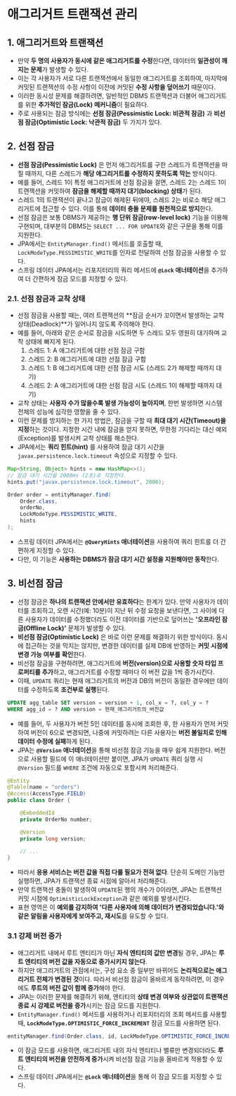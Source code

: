 # 애그리거트 트랜잭션 관리

## 1. 애그리거트와 트랜잭션

- 만약 **두 명의 사용자가 동시에 같은 애그리거트를 수정**한다면, 데이터의 **일관성이 깨지는 문제**가 발생할 수 있다.
- 이는 각 사용자가 서로 다른 트랜잭션에서 동일한 애그리거트를 조회하여, 마지막에 커밋된 트랜잭션의 수정 사항이 이전에 커밋된 **수정 사항을 덮어쓰기** 때문이다.
- 이러한 동시성 문제를 해결하려면, 일반적인 DBMS 트랜잭션과 더불어 애그리거트를 위한 **추가적인 잠금(Lock) 메커니즘**이 필요하다.
- 주로 사용되는 잠금 방식에는 **선점 잠금(Pessimistic Lock: 비관적 잠금)** 과 **비선점 잠금(Optimistic Lock: 낙관적 잠금)** 두 가지가 있다.

## 2. 선점 잠금

- **선점 잠금(Pessimistic Lock)** 은 먼저 애그리거트를 구한 스레드가 트랜잭션을 마칠 때까지, 다른 스레드가 **해당 애그리거트를 수정하지 못하도록 막는** 방식이다.
- 예를 들어, 스레드 1이 특정 애그리거트에 선점 잠금을 걸면, 스레드 2는 스레드 1이 트랜잭션을 커밋하여 **잠금을 해제할 때까지 대기(blocking) 상태**가 된다.
- 스레드 1의 트랜잭션이 끝나고 잠금이 해제된 뒤에야, 스레드 2는 비로소 해당 애그리거트에 접근할 수 있다. 이를 통해 **데이터 충돌 문제를 원천적으로 방지**한다.
- 선점 잠금은 보통 DBMS가 제공하는 **행 단위 잠금(row-level lock)** 기능을 이용해 구현되며, 대부분의 DBMS는 `SELECT ... FOR UPDATE`와 같은 구문을 통해 이를 지원한다.
- JPA에서는 `EntityManager.find()` 메서드를 호출할 때, `LockModeType.PESSIMISTIC_WRITE`를 인자로 전달하여 선점 잠금을 사용할 수 있다.
- 스프링 데이터 JPA에서는 리포지터리의 쿼리 메서드에 **`@Lock` 애너테이션**을 추가하여 더 간편하게 잠금 모드를 지정할 수 있다.

### 2.1. 선점 잠금과 교착 상태

- 선점 잠금을 사용할 때는, 여러 트랜잭션의 **잠금 순서가 꼬이면서 발생하는 교착 상태(Deadlock)**가 일어나지 않도록 주의해야 한다.
- 예를 들어, 아래와 같은 순서로 잠금을 시도하면 두 스레드 모두 영원히 대기하며 교착 상태에 빠지게 된다.
  1.  스레드 1: A 애그리거트에 대한 선점 잠금 구함
  2.  스레드 2: B 애그리거트에 대한 선점 잠금 구함
  3.  스레드 1: B 애그리거트에 대한 선점 잠금 시도 (스레드 2가 해제할 때까지 대기)
  4.  스레드 2: A 애그리거트에 대한 선점 잠금 시도 (스레드 1이 해제할 때까지 대기)
- 교착 상태는 **사용자 수가 많을수록 발생 가능성이 높아지며**, 한번 발생하면 시스템 전체의 성능에 심각한 영향을 줄 수 있다.
- 이런 문제를 방지하는 한 가지 방법은, 잠금을 구할 때 **최대 대기 시간(Timeout)을 지정**하는 것이다. 지정한 시간 내에 잠금을 얻지 못하면, 무한정 기다리는 대신 예외(Exception)를 발생시켜 교착 상태를 해소한다.
- JPA에서는 **쿼리 힌트(hint)** 를 사용하여 잠금 대기 시간을 `javax.persistence.lock.timeout` 속성으로 지정할 수 있다.

```java
Map<String, Object> hints = new HashMap<>();
// 잠금 대기 시간을 2000ms (2초)로 지정한다.
hints.put("javax.persistence.lock.timeout", 2000);

Order order = entityManager.find(
    Order.class,
    orderNo,
    LockModeType.PESSIMISTIC_WRITE,
    hints
);
```

- 스프링 데이터 JPA에서는 **`@QueryHints` 애너테이션**을 사용하여 쿼리 힌트를 더 간편하게 지정할 수 있다.
- 다만, 이 기능은 **사용하는 DBMS가 잠금 대기 시간 설정을 지원해야만 동작**한다.

## 3. 비선점 잠금

- 선점 잠금은 **하나의 트랜잭션 안에서만 유효하다**는 한계가 있다. 만약 사용자가 데이터를 조회하고, 오랜 시간(예: 10분)이 지난 뒤 수정 요청을 보낸다면, 그 사이에 다른 사용자가 데이터를 수정했더라도 이전 데이터를 기반으로 덮어쓰는 **'오프라인 잠금(Offline Lock)'** 문제가 발생할 수 있다.
- **비선점 잠금(Optimistic Lock)** 은 바로 이런 문제를 해결하기 위한 방식이다. 동시에 접근하는 것을 막지는 않지만, 변경한 데이터를 실제 DB에 반영하는 **커밋 시점에 변경 가능 여부를 확인**한다.
- 비선점 잠금을 구현하려면, 애그리거트에 **버전(version)으로 사용할 숫자 타입 프로퍼티를 추가**하고, 애그리거트를 수정할 때마다 이 버전 값을 1씩 증가시킨다.
- 이때, `UPDATE` 쿼리는 현재 애그리거트의 버전과 DB의 버전이 동일한 경우에만 데이터를 수정하도록 **조건부로 실행**된다.

```sql
UPDATE agg_table SET version = version + 1, col_x = ?, col_y = ?
WHERE agg_id = ? AND version = 현재_애그리거트의_버전값
```

- 예를 들어, 두 사용자가 버전 5인 데이터를 동시에 조회한 후, 한 사용자가 먼저 커밋하여 버전이 6으로 변경되면, 나중에 커밋하려는 다른 사용자는 **버전 불일치로 인해 데이터 수정에 실패**하게 된다.
- JPA는 **`@Version` 애너테이션**을 통해 비선점 잠금 기능을 매우 쉽게 지원한다. 버전으로 사용할 필드에 이 애너테이션만 붙이면, JPA가 `UPDATE` 쿼리 실행 시 `@Version` 필드를 `WHERE` 조건에 자동으로 포함시켜 처리해준다.

```java
@Entity
@Table(name = "orders")
@Access(AccessType.FIELD)
public class Order {

    @EmbeddedId
    private OrderNo number;

    @Version
    private long version;

    // ...
}
```

- 따라서 **응용 서비스는 버전 값을 직접 다룰 필요가 전혀 없다**. 단순히 도메인 기능만 실행하면, JPA가 트랜잭션 종료 시점에 알아서 처리해준다.
- 만약 트랜잭션 충돌이 발생하여 `UPDATE`된 행의 개수가 0이라면, JPA는 트랜잭션 커밋 시점에 `OptimisticLockException`과 같은 예외를 발생시킨다.
- 표현 영역은 이 **예외를 감지하여 '다른 사용자에 의해 데이터가 변경되었습니다.'와 같은 알림을 사용자에게 보여주고, 재시도**를 유도할 수 있다.

### 3.1 강제 버전 증가

- 애그리거트 내에서 루트 엔티티가 아닌 **자식 엔티티의 값만 변경**될 경우, JPA는 **루트 엔티티의 버전 값을 자동으로 증가시키지 않는다**.
- 하지만 애그리거트의 관점에서는, 구성 요소 중 일부만 바뀌어도 **논리적으로는 애그리거트 전체가 변경된 것**이다. 따라서 비선점 잠금이 올바르게 동작하려면, 이 경우에도 **루트의 버전 값이 함께 증가**해야 한다.
- JPA는 이러한 문제를 해결하기 위해, 엔티티의 **상태 변경 여부와 상관없이 트랜잭션 종료 시 강제로 버전을 증가**시키는 잠금 모드를 지원한다.
- `EntityManager.find()` 메서드를 사용하거나 리포지터리의 조회 메서드를 사용할 때, **`LockModeType.OPTIMISTIC_FORCE_INCREMENT`** 잠금 모드를 사용하면 된다.

```java
entityManager.find(Order.class, id, LockModeType.OPTIMISTIC_FORCE_INCREMENT);
```

- 이 잠금 모드를 사용하면, 애그리거트 내의 자식 엔티티나 밸류만 변경되더라도 **루트 엔티티의 버전을 안전하게 증가**시켜 비선점 잠금 기능을 올바르게 적용할 수 있다.
- 스프링 데이터 JPA에서는 **`@Lock` 애너테이션**을 통해 이 잠금 모드를 지정할 수 있다.
